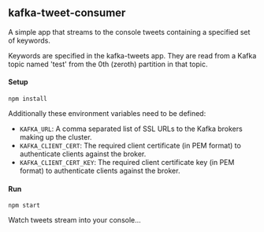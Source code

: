 ## kafka-tweet-consumer

A simple app that streams to the console tweets containing a specified set of keywords.

Keywords are specified in the kafka-tweets app.  They are read from a Kafka topic named 'test' from the 0th (zeroth) partition in that topic.


#### Setup
```shell
npm install
```
Additionally these environment variables need to be defined:

- `KAFKA_URL`: A comma separated list of SSL URLs to the Kafka brokers making up the cluster.
- `KAFKA_CLIENT_CERT`: The required client certificate (in PEM format) to authenticate clients against the broker.
- `KAFKA_CLIENT_CERT_KEY`: The required client certificate key (in PEM format) to authenticate clients against the broker.

#### Run
```shell
npm start
```
Watch tweets stream into your console...
